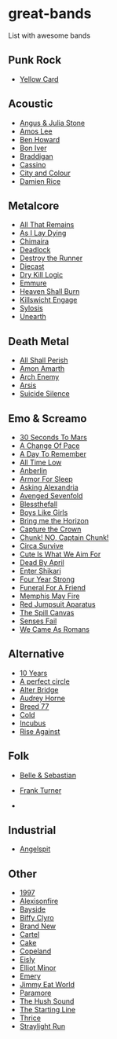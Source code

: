 great-bands
===========

List with awesome bands

Punk Rock
---------
* [Yellow Card](https://www.youtube.com/watch?v=X9fLbfzCqWw)

Acoustic
--------
* [Angus & Julia Stone](https://www.youtube.com/watch?v=oTbObag1r0I)
* [Amos Lee](http://www.youtube.com/watch?v=F4xY__FoDzY)
* [Ben Howard](https://www.youtube.com/watch?v=x8ccDb6n5Wg)
* [Bon Iver](http://www.youtube.com/watch?v=UrMmr1oMPGA)
* [Braddigan](http://www.youtube.com/watch?v=M3NEuc9UiSk)
* [Cassino](http://www.youtube.com/watch?v=LORUcBFNF3I)
* [City and Colour](https://www.youtube.com/watch?v=AaYecSQlT84)
* [Damien Rice]()

Metalcore
---------
* [All That Remains](https://www.youtube.com/watch?v=raRHUG0PkQU)
* [As I Lay Dying](https://www.youtube.com/watch?v=5SHFUSI0CBA)
* [Chimaira](http://www.youtube.com/watch?v=gIScWpfZ2Z4)
* [Deadlock]()
* [Destroy the Runner]()
* [Diecast]()
* [Dry Kill Logic]()
* [Emmure]()
* [Heaven Shall Burn](https://www.youtube.com/watch?v=ochrScjsc7Q)
* [Killswicht Engage](https://www.youtube.com/watch?v=OoQrwKJtv_c)
* [Sylosis](https://www.youtube.com/watch?v=qXdPoL1yQsA)
* [Unearth](https://www.youtube.com/watch?v=hYnz0U2RCDs)

Death Metal
-----------
* [All Shall Perish](https://www.youtube.com/watch?v=Hb0Qjw2eRtE)
* [Amon Amarth](https://www.youtube.com/watch?v=E72zNSW7ID8)
* [Arch Enemy](https://www.youtube.com/watch?v=fTTpb8t76yk)
* [Arsis](https://www.youtube.com/watch?v=X31pMcnqZMo)
* [Suicide Silence](https://www.youtube.com/watch?v=312Sb-2PovA)

Emo & Screamo
-------------
* [30 Seconds To Mars](http://www.youtube.com/watch?v=Zcps2fJKuAI)
* [A Change Of Pace](http://www.youtube.com/watch?v=QXLWeR1YwDM)
* [A Day To Remember](http://www.youtube.com/watch?v=bx7l7X7qy2g)
* [All Time Low](http://www.youtube.com/watch?v=9Y8xpMuJcG0)
* [Anberlin](http://www.youtube.com/watch?v=d5SBYhZyo1s)
* [Armor For Sleep](http://www.youtube.com/watch?v=8sEptKoWMeM)
* [Asking Alexandria](http://www.youtube.com/watch?v=rLQBebfEXpc)
* [Avenged Sevenfold](http://www.youtube.com/watch?v=VurhzANQ_B0)
* [Blessthefall](http://www.youtube.com/watch?v=lNxM80r-iw8)
* [Boys Like Girls](http://www.youtube.com/watch?v=hYNznNBeDnQ)
* [Bring me the Horizon](http://www.youtube.com/watch?v=j4XVbfDb-NI)
* [Capture the Crown](http://www.youtube.com/watch?v=MROTB0NZU6k)
* [Chunk! NO, Captain Chunk!](http://www.youtube.com/watch?v=o7Z7kUBJ2hY)
* [Circa Survive](http://www.youtube.com/watch?v=TEBpm0lZdYs)
* [Cute Is What We Aim For](http://www.youtube.com/watch?v=UAQcNo9yWbM)
* [Dead By April]()
* [Enter Shikari]()
* [Four Year Strong]()
* [Funeral For A Friend]()
* [Memphis May Fire](http://www.youtube.com/watch?v=oPi_ifScn0w)
* [Red Jumpsuit Aparatus](http://www.youtube.com/watch?v=ZhjUq7YvF88)
* [The Spill Canvas](http://www.youtube.com/watch?v=1sVNlNiSBuc)
* [Senses Fail](http://www.youtube.com/watch?v=RHNk-x21m3I)
* [We Came As Romans](http://www.youtube.com/watch?v=cDWEs2W15fU)

Alternative
-----------
* [10 Years](http://www.youtube.com/watch?v=OPXUeeFXc90)
* [A perfect circle](http://www.youtube.com/watch?v=XtvvzxET1GI)
* [Alter Bridge](http://www.youtube.com/watch?v=yz_j7nVCJJ0)
* [Audrey Horne](http://www.youtube.com/watch?v=vGqQCl8GWec)
* [Breed 77](https://www.youtube.com/watch?v=VCdelMeG9Aw)
* [Cold](http://www.youtube.com/watch?v=7QWxrFwZldU)
* [Incubus](http://www.youtube.com/watch?v=nMsZ6wkZWhA)
* [Rise Against](http://www.youtube.com/watch?v=KISf2eNYOHM)

Folk
----
* [Belle & Sebastian](http://www.youtube.com/watch?v=2H56B0Eslfs)
* [Frank Turner](http://www.youtube.com/watch?v=gfGLzDQ7e-k)

* []()

Industrial
----------
* [Angelspit](http://www.youtube.com/watch?v=eEWdRswchGo)

Other
-----
* [1997](http://www.youtube.com/watch?v=lPcV4GfkprU)
* [Alexisonfire](https://www.youtube.com/watch?v=PPcds3jOhRQ)
* [Bayside](http://www.youtube.com/watch?v=iNQNxskJES8)
* [Biffy Clyro](http://www.youtube.com/watch?v=JeqG4HgG5Go)
* [Brand New](http://www.youtube.com/watch?v=ZlktvwD-Ug8)
* [Cartel](http://www.youtube.com/watch?v=_ZgfzUd7gNs)
* [Cake](http://www.youtube.com/watch?v=w2zPD_fYlHE)
* [Copeland](http://www.youtube.com/watch?v=rBc0Df_RQ5c)
* [Eisly]()
* [Elliot Minor]()
* [Emery]()
* [Jimmy Eat World](http://www.youtube.com/watch?v=9qPw4kv43gk)
* [Paramore](http://www.youtube.com/watch?v=aCyGvGEtOwc)
* [The Hush Sound](http://www.youtube.com/watch?v=BFjw4IAkQEQ)
* [The Starting Line](http://www.youtube.com/watch?v=uCNPeMwk4vI)
* [Thrice](http://www.youtube.com/watch?v=2RvvQhkP-Z4)
* [Straylight Run](http://www.youtube.com/watch?v=Neo-I7U1UfI)
